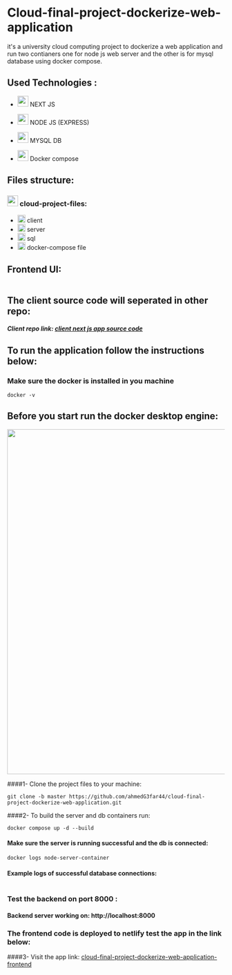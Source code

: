 # Cloud-final-project-dockerize-web-application
  <p>it's a university cloud computing project to dockerize a web application and run two contianers one for node js web server and the other is for mysql database using docker compose.</p>

## Used Technologies :

- <img src="https://cdn.worldvectorlogo.com/logos/next-js.svg" width="25" height="25"/>   NEXT JS
  
- <img src="https://static-00.iconduck.com/assets.00/node-js-icon-1817x2048-g8tzf91e.png" width="25" height="25"/>   NODE JS (EXPRESS)

- <img src="https://cdn.worldvectorlogo.com/logos/mysql-4.svg" width="25" height="25"/>    MYSQL DB
 
- <img src="https://cdn.worldvectorlogo.com/logos/docker-4.svg" width="25" height="25"/>        Docker compose

  

## Files structure:
### <img src="https://www.iconpacks.net/icons/4/free-icon-blue-open-folder-11570.png" width="25" height="25"/>  cloud-project-files:
  
  - <img src="https://www.iconpacks.net/icons/4/free-icon-blue-open-folder-11570.png" width="18" height="18"/>  client 
  - <img src="https://www.iconpacks.net/icons/4/free-icon-blue-open-folder-11570.png" width="18" height="18"/>  server 
  - <img src="https://www.iconpacks.net/icons/4/free-icon-blue-open-folder-11570.png" width="18" height="18"/>  sql 
  - <img src="https://cdn.worldvectorlogo.com/logos/docker-4.svg" width="18" height="18"/>  docker-compose file 
    
## Frontend UI:

<img src="https://github.com/ahmedG3far44/cloud-final-project-dockerize-web-application/assets/96004565/4f6ca355-c24d-464e-9318-c2a062fe2c70" alt="" />

## The client source code will seperated in other repo:

##### Client repo link: [client next js app source code ](https://github.com/ahmedG3far44/next-app-client)

## To run the application follow the instructions below:

### Make sure the docker is installed in you machine
    
  ```
  docker -v
  ```

  
## Before you start run the docker desktop engine:
  
  <img src="https://github.com/ahmedG3far44/cloud-final-project-dockerize-web-application/assets/96004565/9387fcdb-6851-4859-8b5c-231db5febbf9" width="800" alt="" />

####1- Clone the project files to your machine:

  ```
  git clone -b master https://github.com/ahmedG3far44/cloud-final-project-dockerize-web-application.git
  ```

####2- To build the server and db containers run:

  ```
  docker compose up -d --build
  ```

#### Make sure the server is running successful and the db is connected:

  ```
  docker logs node-server-container
  ```

#### Example logs of successful database connections:
  
  <img src="https://github.com/ahmedG3far44/cloud-final-project-dockerize-web-application/assets/96004565/b0a1e0fa-9980-4c1f-a3a4-ce0c8e7aaf22" alt="" />

    
### Test the backend on port 8000 :

  #### Backend server working on: http://localhost:8000

### The frontend code is deployed to netlify test the app in the link below:
####3- Visit the app link: [cloud-final-project-dockerize-web-application-frontend](https://662fbdfa93c41f3750af1e46--docker-cloud-app.netlify.app/)
